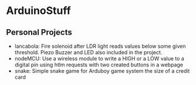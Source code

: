 # ArduinoStuff

Personal Projects
--------

- lancabola: Fire solenoid after LDR light reads values below some given threshold. Piezo Buzzer and LED also included in the project.
- nodeMCU: Use a wireless module to write a HIGH or a LOW value to a digital pin using htlm requests with two created buttons in a webpage
- snake: Simple snake game for Arduboy game system the size of a credit card
